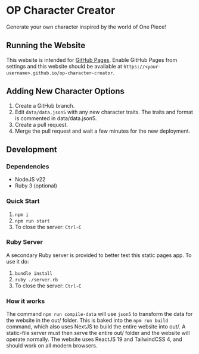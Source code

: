 # OP Character Creator

Generate your own character inspired by the world of One Piece!

## Running the Website

This website is intended for [GitHub Pages](https://docs.github.com/en/pages).
Enable GitHub Pages from settings and this website should be available at
`https://<your-username>.github.io/op-character-creator`.

## Adding New Character Options

1. Create a GitHub branch.
2. Edit `data/data.json5` with any new character traits. The traits and format
is commented in data/data.json5.
3. Create a pull request.
4. Merge the pull request and wait a few minutes for the new deployment.

## Development

### Dependencies

- NodeJS v22
- Ruby 3 (optional)

### Quick Start

1. `npm i`
2. `npm run start`
3. To close the server: `Ctrl-C`

### Ruby Server

A secondary Ruby server is provided to better test this static pages app. To use
it do:

1. `bundle install`
2. `ruby ./server.rb`
3. To close the server: `Ctrl-C`

### How it works

The command `npm run compile-data` will use `json5` to transform the data for
the website in the out/ folder. This is baked into the `npm run build` command,
which also uses NextJS to build the entire website into out/. A static-file
server must then serve the entire out/ folder and the website will operate
normally. The website uses ReactJS 19 and TailwindCSS 4, and should work on all
modern browsers.
